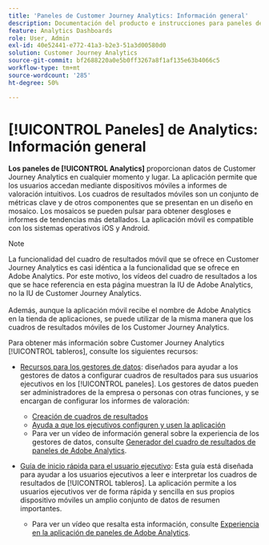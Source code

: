 ```yaml
---
title: 'Paneles de Customer Journey Analytics: Información general'
description: Documentación del producto e instrucciones para paneles de Analytics o cuadros de resultados móviles.
feature: Analytics Dashboards
role: User, Admin
exl-id: 40e52441-e772-41a3-b2e3-51a3d00580d0
solution: Customer Journey Analytics
source-git-commit: bf2688220a0e5b0ff3267a8f1af135e63b4066c5
workflow-type: tm+mt
source-wordcount: '285'
ht-degree: 50%

---
```


# [!UICONTROL Paneles] de Analytics: Información general

**Los paneles de [!UICONTROL Analytics]** proporcionan datos de Customer Journey Analytics en cualquier momento y lugar. La aplicación permite que los usuarios accedan mediante dispositivos móviles a informes de valoración intuitivos. Los cuadros de resultados móviles son un conjunto de métricas clave y de otros componentes que se presentan en un diseño en mosaico. Los mosaicos se pueden pulsar para obtener desgloses e informes de tendencias más detallados. La aplicación móvil es compatible con los sistemas operativos iOS y Android.

>[!NOTE]
>
>La funcionalidad del cuadro de resultados móvil que se ofrece en Customer Journey Analytics es casi idéntica a la funcionalidad que se ofrece en Adobe Analytics. Por este motivo, los vídeos del cuadro de resultados a los que se hace referencia en esta página muestran la IU de Adobe Analytics, no la IU de Customer Journey Analytics. <br/><br/>Además, aunque la aplicación móvil recibe el nombre de Adobe Analytics en la tienda de aplicaciones, se puede utilizar de la misma manera que los cuadros de resultados móviles de los Customer Journey Analytics.

Para obtener más información sobre Customer Journey Analytics [!UICONTROL tableros], consulte los siguientes recursos:

* [Recursos para los gestores de datos](/help/mobile-app/curator.md): diseñados para ayudar a los gestores de datos a configurar cuadros de resultados para sus usuarios ejecutivos en los [!UICONTROL paneles]. Los gestores de datos pueden ser administradores de la empresa o personas con otras funciones, y se encargan de configurar los informes de valoración:

   * [Creación de cuadros de resultados](/help/mobile-app/create-scorecard.md)
   * [Ayuda a que los ejecutivos configuren y usen la aplicación](/help/mobile-app/set-up-execs.md)
   * Para ver un vídeo de información general sobre la experiencia de los gestores de datos, consulte [Generador del cuadro de resultados de paneles de Adobe Analytics](https://experienceleague.adobe.com/docs/analytics-learn/tutorials/additional-tools/analytics-dashboards/adobe-analytics-dashboards-scorecard-builder.html?lang=es).


* [Guía de inicio rápida para el usuario ejecutivo](/help/mobile-app/executive.md): Esta guía está diseñada para ayudar a los usuarios ejecutivos a leer e interpretar los cuadros de resultados de [!UICONTROL tableros]. La aplicación permite a los usuarios ejecutivos ver de forma rápida y sencilla en sus propios dispositivo móviles un amplio conjunto de datos de resumen importantes.

   * Para ver un vídeo que resalta esta información, consulte [Experiencia en la aplicación de paneles de Adobe Analytics](https://experienceleague.adobe.com/docs/analytics-learn/tutorials/additional-tools/analytics-dashboards/adobe-analytics-dashboards-in-app-experience.html?lang=es).
